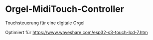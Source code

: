 # Orgel-MidiTouch-Controller
Touchsteuerung für eine digitale Orgel

Optimiert für https://www.waveshare.com/esp32-s3-touch-lcd-7.htm
